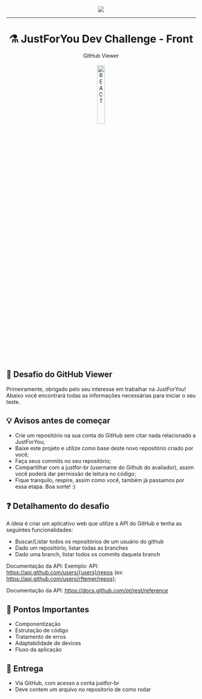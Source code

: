 <div align="center">
  <img src="https://revobeautytech.com.br/assinaturas/logo-jfy.png">
</div>

---

<div align="center">
  <h1>⚗️ JustForYou Dev Challenge - Front</h1>
</div>

<div align="center">
    GitHub Viewer
</div>

<br>

<div align="center">
  <img src="https://reactjs.org/logo-og.png" alt="REACT"  style="width:20%; height:20%"/>
</div>

## 🔰 Desafio do GitHub Viewer

Primeiramente, obrigado pelo seu interesse em trabalhar na JustForYou! Abaixo você encontrará todas as informações necessárias para iniciar o seu teste.

## 💡 Avisos antes de começar

* Crie um repositório na sua conta do GitHub sem citar nada relacionado a JustForYou;
* Baixe este projeto e utilize como base deste novo repositório criado por você;
* Faça seus commits no seu repositório;
* Compartilhar com a justfor-br (username do Github do avaliador), assim você poderá dar permissão de leitura no código;
* Fique tranquilo, respire, assim como você, também já passamos por essa etapa. Boa sorte! :)

## ❓ Detalhamento do desafio

A ideia é criar um aplicativo web que utilize a API do GitHub e tenha as seguintes funcionalidades:
* Buscar/Listar todos os repositórios de um usuário do github
* Dado um repositório, listar todas as branches
* Dado uma branch, listar todos os commits daquela branch 

Documentação da API:
Exemplo:
API: https://api.github.com/users/{users}/repos
 (ex: https://api.github.com/users/rftemer/repos);

Documentação da API: https://docs.github.com/pt/rest/reference


## 📝 Pontos Importantes

* Componentização 
* Estrutação de código
* Tratamento de erros
* Adaptabilidade de devices
* Fluxo da aplicação

## 📝 Entrega

* Via GitHub, com acesso a conta justfor-br
* Deve contem um arquivo no repositorio de como rodar

